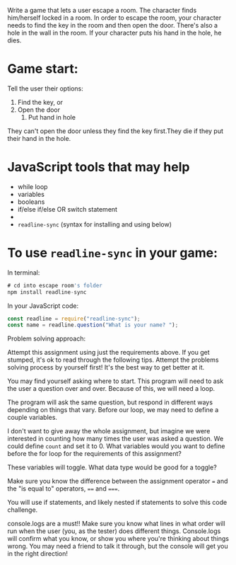 Write a game that lets a user escape a room. The character finds him/herself locked in a room. In order to escape the room, your character needs to find the key in the room and then open the door. There's also a hole in the wall in the room. If your character puts his hand in the hole, he dies.

# **Game start:**

Tell the user their options:

1. Find the key, or
2. Open the door
    1. Put hand in hole

They can't open the door unless they find the key first.They die if they put their hand in the hole.

# **JavaScript tools that may help**

- while loop
- variables
- booleans
- if/else if/else OR switch statement
- 
- `readline-sync` (syntax for installing and using below)

# **To use `readline-sync` in your game:**

In terminal:

```jsx
# cd into escape room's folder
npm install readline-sync

```

In your JavaScript code:

```jsx
const readline = require("readline-sync");
const name = readline.question("What is your name? ");

```

Problem solving approach:

Attempt this assignment using just the requirements above. If you get stumped, it's ok to read through the following tips. Attempt the problems solving process by yourself first! It's the best way to get better at it.

You may find yourself asking where to start. This program will need to ask the user a question over and over. Because of this, we will need a loop.

The program will ask the same question, but respond in different ways depending on things that vary. Before our loop, we may need to define a couple variables.

I don't want to give away the whole assignment, but imagine we were interested in counting how many times the user was asked a question. We could define `count` and set it to 0. What variables would you want to define before the for loop for the requirements of this assignment?

These variables will toggle. What data type would be good for a toggle?

Make sure you know the difference between the assignment operator `=` and the "is equal to" operators, `==` and `===`.

You will use if statements, and likely nested if statements to solve this code challenge.

console.logs are a must!! Make sure you know what lines in what order will run when the user (you, as the tester) does different things. Console.logs will confirm what you know, or show you where you're thinking about things wrong. You may need a friend to talk it through, but the console will get you in the right direction!